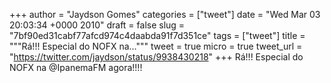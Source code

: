 
+++
author = "Jaydson Gomes"
categories = ["tweet"]
date = "Wed Mar 03 20:03:34 +0000 2010"
draft = false
slug = "7bf90ed31cabf77afcd974c4daabda91f7d351ce"
tags = ["tweet"]
title = """Rá!!! Especial do NOFX na..."""
tweet = true
micro = true
tweet_url = "https://twitter.com/jaydson/status/9938430218"
+++
Rá!!! Especial do NOFX na @IpanemaFM agora!!!!
